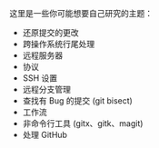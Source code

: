 
这里是一些你可能想要自己研究的主题：

* 还原提交的更改
* 跨操作系统行尾处理
* 远程服务器
* 协议
* SSH 设置
* 远程分支管理
* 查找有 Bug 的提交 (git bisect)
* 工作流
* 非命令行工具 (gitx、gitk、magit)
* 处理 GitHub
